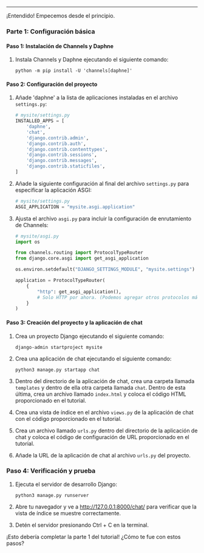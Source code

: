 

---

¡Entendido! Empecemos desde el principio.

### Parte 1: Configuración básica

#### Paso 1: Instalación de Channels y Daphne
1. Instala Channels y Daphne ejecutando el siguiente comando:
   ```
   python -m pip install -U 'channels[daphne]'
   ```

#### Paso 2: Configuración del proyecto
1. Añade 'daphne' a la lista de aplicaciones instaladas en el archivo `settings.py`:
   ```python
   # mysite/settings.py
   INSTALLED_APPS = [
       'daphne',
       'chat',
       'django.contrib.admin',
       'django.contrib.auth',
       'django.contrib.contenttypes',
       'django.contrib.sessions',
       'django.contrib.messages',
       'django.contrib.staticfiles',
   ]
   ```

2. Añade la siguiente configuración al final del archivo `settings.py` para especificar la aplicación ASGI:
   ```python
   # mysite/settings.py
   ASGI_APPLICATION = "mysite.asgi.application"
   ```

3. Ajusta el archivo `asgi.py` para incluir la configuración de enrutamiento de Channels:
   ```python
   # mysite/asgi.py
   import os

   from channels.routing import ProtocolTypeRouter
   from django.core.asgi import get_asgi_application

   os.environ.setdefault("DJANGO_SETTINGS_MODULE", "mysite.settings")

   application = ProtocolTypeRouter(
       {
           "http": get_asgi_application(),
           # Solo HTTP por ahora. (Podemos agregar otros protocolos más tarde)
       }
   )
   ```

#### Paso 3: Creación del proyecto y la aplicación de chat
1. Crea un proyecto Django ejecutando el siguiente comando:
   ```
   django-admin startproject mysite
   ```

2. Crea una aplicación de chat ejecutando el siguiente comando:
   ```
   python3 manage.py startapp chat
   ```

3. Dentro del directorio de la aplicación de chat, crea una carpeta llamada `templates` y dentro de ella otra carpeta llamada `chat`. Dentro de esta última, crea un archivo llamado `index.html` y coloca el código HTML proporcionado en el tutorial.

4. Crea una vista de índice en el archivo `views.py` de la aplicación de chat con el código proporcionado en el tutorial.

5. Crea un archivo llamado `urls.py` dentro del directorio de la aplicación de chat y coloca el código de configuración de URL proporcionado en el tutorial.

6. Añade la URL de la aplicación de chat al archivo `urls.py` del proyecto.

### Paso 4: Verificación y prueba
1. Ejecuta el servidor de desarrollo Django:
   ```
   python3 manage.py runserver
   ```

2. Abre tu navegador y ve a http://127.0.0.1:8000/chat/ para verificar que la vista de índice se muestre correctamente.

3. Detén el servidor presionando Ctrl + C en la terminal.

¡Esto debería completar la parte 1 del tutorial! ¿Cómo te fue con estos pasos?